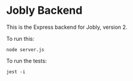 # Jobly Backend

This is the Express backend for Jobly, version 2.

To run this:

    node server.js
To run the tests:

    jest -i
